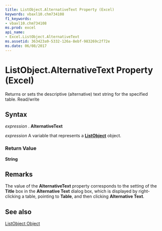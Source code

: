 ```yaml
---
title: ListObject.AlternativeText Property (Excel)
keywords: vbaxl10.chm734108
f1_keywords:
- vbaxl10.chm734108
ms.prod: excel
api_name:
- Excel.ListObject.AlternativeText
ms.assetid: 363423a9-5332-126a-8ebf-983269c2f72e
ms.date: 06/08/2017
---
```



# ListObject.AlternativeText Property (Excel)

Returns or sets the descriptive (alternative) text string for the specified table. Read/write


## Syntax

 _expression_ . **AlternativeText**

 _expression_ A variable that represents a **[ListObject](Excel.ListObject.md)** object.


### Return Value

 **String**


## Remarks

The value of the  **AlternativeText** property corresponds to the setting of the **Title** box in the **Alternative Text** dialog box, which is displayed by right-clicking a table, pointing to **Table**, and then clicking  **Alternative Text**.


## See also


[ListObject Object](Excel.ListObject.md)

